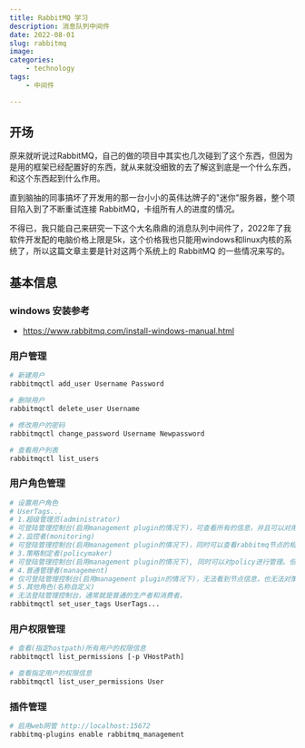 ```yaml
---
title: RabbitMQ 学习
description: 消息队列中间件
date: 2022-08-01
slug: rabbitmq
image: 
categories:
    - technology
tags:
    - 中间件

---
```


## 开场
原来就听说过RabbitMQ，自己的做的项目中其实也几次碰到了这个东西，但因为是用的框架已经配置好的东西，就从来就没细致的去了解这到底是一个什么东西，和这个东西起到什么作用。

直到脑抽的同事搞坏了开发用的那一台小小的英伟达牌子的"迷你"服务器，整个项目陷入到了不断重试连接 RabbitMQ，卡组所有人的进度的情况。

不得已，我只能自己来研究一下这个大名鼎鼎的消息队列中间件了，2022年了我软件开发配的电脑价格上限是5k，这个价格我也只能用windows和linux内核的系统了，所以这篇文章主要是针对这两个系统上的 RabbitMQ 的一些情况来写的。

## 基本信息

### windows 安装参考
- https://www.rabbitmq.com/install-windows-manual.html


### 用户管理
```sh
# 新建用户
rabbitmqctl add_user Username Password

# 删除用户
rabbitmqctl delete_user Username

# 修改用户的密码
rabbitmqctl change_password Username Newpassword

# 查看用户列表
rabbitmqctl list_users
```

### 用户角色管理
```sh
# 设置用户角色
# UserTags...
# 1.超级管理员(administrator)
# 可登陆管理控制台(启用management plugin的情况下)，可查看所有的信息，并且可以对用户，策略(policy)进行操作
# 2.监控者(monitoring)
# 可登陆管理控制台(启用management plugin的情况下)，同时可以查看rabbitmq节点的相关信息(进程数，内存使用情况，磁盘使用情况等)
# 3.策略制定者(policymaker)
# 可登陆管理控制台(启用management plugin的情况下), 同时可以对policy进行管理。但无法查看节点的相关信息
# 4.普通管理者(management)
# 仅可登陆管理控制台(启用management plugin的情况下)，无法看到节点信息，也无法对策略进行管理。
# 5.其他角色(名称自定义)
# 无法登陆管理控制台，通常就是普通的生产者和消费者。
rabbitmqctl set_user_tags UserTags...
```

### 用户权限管理
```sh
# 查看(指定hostpath)所有用户的权限信息
rabbitmqctl list_permissions [-p VHostPath]

# 查看指定用户的权限信息
rabbitmqctl list_user_permissions User
```

### 插件管理
```sh
# 启用web网管 http://localhost:15672
rabbitmq-plugins enable rabbitmq_management
```